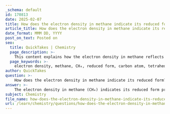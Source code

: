 ```yaml
---
_schema: default
id: 170813
date: 2025-02-07
title: How does the electron density in methane indicate its reduced form?
article_title: How does the electron density in methane indicate its reduced form?
date_format: MMM DD, YYYY
post_on_text: Posted on
seo:
  title: QuickTakes | Chemistry
  page_description: >-
    This content explains how the electron density in methane reflects its reduced form, highlighting the electron arrangement around the carbon atom and its implications for oxidation and reduction in carbon compounds.
  page_keywords: >-
    electron density, methane, CH₄, reduced form, carbon atom, tetrahedral geometry, electronegativity, oxidation, reduction, reactivity, carbon compounds, biochemical processes
author: QuickTakes
question: >-
    How does the electron density in methane indicate its reduced form?
answer: >-
    The electron density in methane (CH₄) indicates its reduced form primarily due to the arrangement of electrons around the carbon atom. In methane, the carbon atom is bonded to four hydrogen atoms, and it has a tetrahedral geometry. The carbon atom, being more electronegative than hydrogen, attracts the shared electrons in the C-H bonds towards itself, resulting in a higher electron density around the carbon atom compared to the hydrogen atoms.\n\nThis higher electron density signifies that the carbon atom in methane has a slight excess of electrons, which is characteristic of a reduced state. In the context of oxidation and reduction, the carbon atom in methane is considered to be in its most reduced form because it has not lost any electrons to other atoms or molecules. As the carbon undergoes oxidation, such as in the conversion of methane to carbon dioxide (CO₂), it progressively loses electrons, leading to a decrease in electron density around the carbon atom.\n\nTo summarize, the electron density in methane indicates its reduced form because the carbon atom retains a significant number of electrons, making it less oxidized compared to other carbon compounds, such as alcohols or carbon dioxide, where the carbon atom has lost electrons and thus has a lower electron density. This relationship between electron density and oxidation state is crucial for understanding the reactivity and behavior of carbon-containing compounds in biochemical processes.
subject: Chemistry
file_name: how-does-the-electron-density-in-methane-indicate-its-reduced-form.md
url: /learn/chemistry/questions/how-does-the-electron-density-in-methane-indicate-its-reduced-form
---
```


&nbsp;